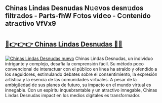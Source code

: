 ## Chinas Lindas Desnudas N𝚞𝚎vos desn𝚞dos filtr𝚊dos - Parts-fhW F𝚘tos vid𝚎o - C𝚘ntenido atr𝚊ctivo VfVx9

# <h2><a href="http://mb420i.tromn.icu/?c=Chinas+Lindas+Desnudas">🔗👉👉👉 Chinas Lindas Desnudas 🔗🔗</a></h2>

[![Chinas Lindas Desnudas nuevo](https://i.imgur.com/pEAQMta.gif)](http://mb420i.tromn.icu/?c=Chinas+Lindas+Desnudas)
Chinas Lindas Desnudas, un individuo intrigante y complejo, desafía la comprensión fácil. Su método poco convencional de interactuar con el público en línea ha atraído y ofendido a los seguidores, estimulando debates sobre el consentimiento, la expresión artística y la esencia de las comunidades virtuales. A pesar de la ambigüedad de sus planes de futuro, su impacto en el mundo virtual es innegable. Con un espíritu inquebrantable y un atractivo innegable, Chinas Lindas Desnudas impact en los medios digitales es transformador.
